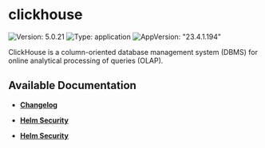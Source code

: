 # clickhouse

![Version: 5.0.21](https://img.shields.io/badge/Version-5.0.21-informational?style=flat-square) ![Type: application](https://img.shields.io/badge/Type-application-informational?style=flat-square) ![AppVersion: "23.4.1.194"](https://img.shields.io/badge/AppVersion-"23.4.1.194"-informational?style=flat-square)

ClickHouse is a column-oriented database management system (DBMS) for online analytical processing of queries (OLAP).

## Available Documentation

- [**Changelog**](CHANGELOG)

- [**Helm Security**](container-security)

- [**Helm Security**](helm-security)

